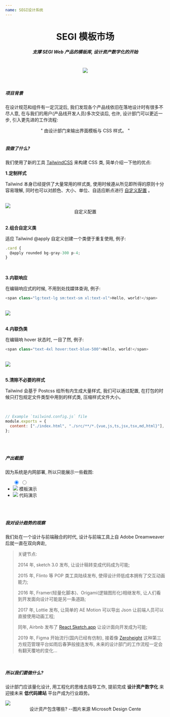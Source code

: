 ```yaml
---
name: SEGI设计系统
---
```


# <center>**<span class=" font-bold ">SEGI</span> 模板市场**</center>

##### <center class="text-gary-500 font-light">支撑 SEGI Web 产品的模板库, 设计资产数字化的开始</center>

<br>
<div style="display: flex; justify-content: center;">
    <img src="https://book.rxshc.com/blog-assets/assets/tm/tm.png"/>
</div>
<br>
<br>

##### 项目背景

在设计规范和组件有一定沉淀后, 我们发现各个产品线依旧在落地设计时有很多不尽人意, 在与我们的用户(产品线开发人员)多次交谈后, 也许, 设计部门可以更近一步, 引入更先进的工作流程:

<center class="bg-yellow-50 mb-8 font-thin text-lg">" 由设计部门来输出界面模板与 CSS 样式。 "</center>

<br>

##### 我做了什么?

我们使用了新的工具 <a href="https://tailwindcss.com/" target="_blank">TailwindCSS</a> 来构建 CSS 类, 简单介绍一下他的优点:

**1.定制样式**

Tailwind 本身已经提供了大量常用的样式类, 使用时候遵从所见即所得的原则十分容易理解, 同时也可以对颜色、大小、单位、自适应断点进行 <a href="https://tailwindcss.com/docs/configuration" target="_blank">自定义配置</a> 。

<br>
<div class="flex justify-center">
    <img class="w-4/5 shadow-lg" src="https://book.rxshc.com/blog-assets/assets/tm/tm-03.png">
</div>
    <center class="text-sm text-gray-400 mt-4">自定义配置</center>
<br>

**2.组合自定义类**

适应 Tailwind @apply 自定义创建一个类便于重复使用, 例子:

```js
.card {
  @apply rounded bg-gray-300 p-4;
}
```

<br>

**3.内联响应**

在编辑响应式的时候, 不用到处找媒体查询, 例子:

```js
<span class="lg:text-lg sm:text-sm xl:text-xl">Hello, world!</span>
```

<br>
<div class="flex justify-center">
    <img class="w-4/5 shadow-lg" src="https://book.rxshc.com/blog-assets/assets/tm/tm-01.gif">
</div>
<br>

**4.内联伪类**

在编辑响 hover 状态时, 一目了然, 例子:

```js
<span class="text-4xl hover:text-blue-500">Hello, world!</span>
```

<br>
<div class="flex justify-center">
    <img class="w-4/5 shadow-lg" src="https://book.rxshc.com/blog-assets/assets/tm/tm-02.gif">
</div>
<br>

**5.清除不必要的样式**

Tailwind 会基于 Postcss 给所有内生成大量样式, 我们可以通过配置, 在打包的时候只打包规定文件类型中用到的样式类, 压缩样式文件大小。

<br>

```js
// Example `tailwind.config.js` file
module.exports = {
  content: ["./index.html", "./src/**/*.{vue,js,ts,jsx,tsx,md,html}"],
};
```

<br>
<br>

##### 产出截图

因为系统是内网部署, 所以只能展示一些截图:

<ul class="slides rounded-sm">
  <input type="radio" id="control-1" name="control" checked>
  <input type="radio" id="control-2" name="control">
  
  <!--  Left/Right Button  -->
  <div class="navigator slide-1">
    <label for="control-2">
      <div class="fas fa-chevron-left"></div>
    </label>
    <label for="control-2">
      <div class="fas fa-chevron-right"></div>
    </label>
  </div>
  
  <div class="navigator slide-2">
    <label for="control-1">
      <div class="fas fa-chevron-left"></div>
    </label>
    <label for="control-1">
      <div class="fas fa-chevron-right"></div>
    </label>
  </div>
  
  <!--  /Left/Right Button  -->
  <li class="slide">
    <img src="https://book.rxshc.com/blog-assets/assets/tm/tm-05.png" class=" absolute w-10/12">
    <span class="text-sm text-white">模板演示</span>
  </li>
  <li class="slide">
    <img src="https://book.rxshc.com/blog-assets/assets/tm/tm-06.png" class=" absolute w-10/12">
    <span class="text-sm text-white">代码演示</span>
  </li>

  <div class="controls-visible">
    <label for="control-1"></label>
    <label for="control-2"></label>
  </div>
</ul>
<br>
<br>

##### 我对设计趋势的观察

我们处在一个设计与前端融合的时代, 设计与前端工具上自 Adobe Dreamweaver 后就一直在双向奔赴,

> 关键节点:
>
> 2014 年, sketch 3.0 发布, 让设计稿转变成代码成为可能;
>
> 2015 年, Flinto 等 POP 类工具陆续发布, 使得设计师低成本拥有了交互动画能力;
>
> 2016 年, Framer(轻量化脚本)、Origami(逻辑图形化)相继发布, 让人们看到开发面向设计可能是另一条道路;
>
> 2017 年, Lottie 发布, 让简单的 AE Motion 可以导出 Json 让前端人员可以直接使用动画工程;
>
> 同年, Airbnb 发布了 <a href="https://www.zhihu.com/question/59069953/answer/162063303" target="_blank">React Sketch.app</a> 让设计面向开发成为可能;
>
> 2019 年, Figma 开始流行(国内已经有仿制), 接着像 <a href="https://zeroheight.com/" target="_blank">Zeroheight</a> 这种第三方规范管理平台如雨后春笋般接连发布, 未来的设计部门的工作流程一定会有翻天覆地的变化...

<br>

##### 所以我们要做什么?

设计部门应该量化设计, 用工程化的思维去指导工作, 提前完成 **设计资产数字化** 来迎接未来 **低代码建站** 平台产成为行业趋势。

<div class=" shadow-lg rounded-lg overflow-hidden">
    <img src="https://book.rxshc.com/blog-assets/assets/tm/tm-10.png"> 
</div>
<center class="text-sm text-gray-400 mt-4">设计资产包含哪些? --图片来源 Microsoft Design Cente </center>
<br>
